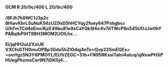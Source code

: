 #### GCM R 20/0c/400 L 20/0c/400
**/8FJh7h9WC1J3p2c**<br/>**8HiavKbrLSuNuK56zUZ0sD5hHCYqy2foey647Pshgbs=**<br/>**U/hTm7Cd4eEmcRjzE49bu81o9xCaYQkSHic4v7dTWcP8n545UOJJw0hYPABqIbPIHT8BH3MOM2UOlLhx...**<br/><br/>
**Ei/jqHH2uU/XxIJK**<br/>**VXCfsGTH0muOPBp3Gds5hZIOdqj4nTe+Qvp22SmEQEs=**<br/>**+omYgz5N3Y6PMOYL/EU1rZEGC+51b+FN95RKssl7alni4atcq/sjNxwPHXPHUegPhzmsCer9N7iDKGj4...**